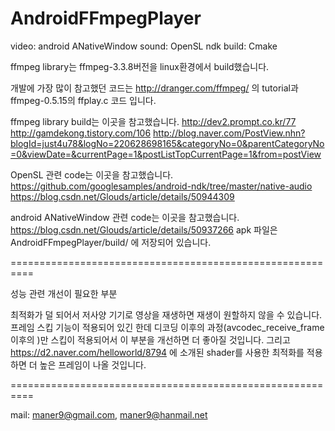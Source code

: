 # AndroidFFmpegPlayer

video: android ANativeWindow
sound: OpenSL
ndk build: Cmake


ffmpeg library는 ffmpeg-3.3.8버전을 linux환경에서 build했습니다. 


개발에 가장 많이 참고했던 코드는 
http://dranger.com/ffmpeg/ 의 tutorial과
ffmpeg-0.5.15의 ffplay.c 코드 입니다.

ffmpeg library build는 이곳을 참고했습니다.
http://dev2.prompt.co.kr/77
http://gamdekong.tistory.com/106
http://blog.naver.com/PostView.nhn?blogId=just4u78&logNo=220628698165&categoryNo=0&parentCategoryNo=0&viewDate=&currentPage=1&postListTopCurrentPage=1&from=postView


OpenSL 관련 code는 이곳을 참고했습니다.
https://github.com/googlesamples/android-ndk/tree/master/native-audio
https://blog.csdn.net/Glouds/article/details/50944309 


android ANativeWindow 관련 code는 이곳을 참고했습니다.
https://blog.csdn.net/Glouds/article/details/50937266
apk 파일은 AndroidFFmpegPlayer/build/ 에 저장되어 있습니다. 

==========================================================

성능 관련 개선이 필요한 부분


최적화가 덜 되어서 저사양 기기로 영상을 재생하면 재생이 원할하지 않을 수 있습니다. 
프레임 스킵 기능이 적용되어 있긴 한데 디코딩 이후의 과정(avcodec_receive_frame 이후의 )만 스킵이 적용되어서 이 부분을 개선하면 더 좋아질 것입니다. 
그리고 https://d2.naver.com/helloworld/8794 에 소개된 shader를 사용한 최적화를 적용하면 더 높은 프레임이 나올 것입니다.

==========================================================

mail: maner9@gmail.com, maner9@hanmail.net
